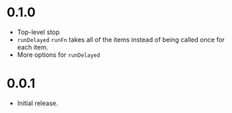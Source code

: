 # 0.1.0

* Top-level stop
* `runDelayed` `runFn` takes all of the items instead of being called once for each item.
* More options for `runDelayed`

# 0.0.1

* Initial release.

